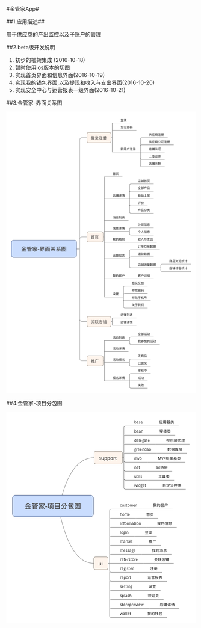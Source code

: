 #金管家App#


##1.应用描述##

用于供应商的产出监控以及子账户的管理


##2.beta版开发说明

1. 初步的框架集成   (2016-10-18)
1. 暂时使用ios版本的切图
1. 实现首页界面和信息界面(2016-10-19)
1. 实现我的钱包界面,以及提现和收入与支出界面(2016-10-20)
1. 实现安全中心与运营报表一级界面(2016-10-21)

##3.金管家-界面关系图

![](./img/金管家-界面关系图.png)

##4.金管家-项目分包图

![](./img/金管家-项目分包图.png)

